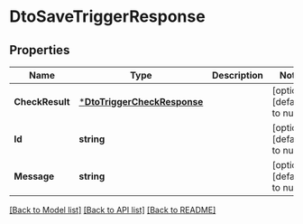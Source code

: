 # DtoSaveTriggerResponse

## Properties
Name | Type | Description | Notes
------------ | ------------- | ------------- | -------------
**CheckResult** | [***DtoTriggerCheckResponse**](dto.TriggerCheckResponse.md) |  | [optional] [default to null]
**Id** | **string** |  | [optional] [default to null]
**Message** | **string** |  | [optional] [default to null]

[[Back to Model list]](../README.md#documentation-for-models) [[Back to API list]](../README.md#documentation-for-api-endpoints) [[Back to README]](../README.md)

